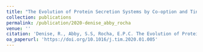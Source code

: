 ```yaml
---
title: "The Evolution of Protein Secretion Systems by Co-option and Tinkering of Cellular Machineries"
collection: publications
permalink: /publication/2020-denise_abby_rocha
venue: ''
citation: 'Denise, R., Abby, S.S, Rocha, E.P.C. The Evolution of Protein Secretion Systems by Co-option and Tinkering of Cellular Machineries (2020), <i>Plos Biology</i>'
oa_paperurl: 'https://doi.org/10.1016/j.tim.2020.01.005'
---
```

